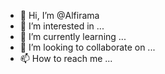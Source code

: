 - 👋 Hi, I’m @Alfirama
- 👀 I’m interested in ...
- 🌱 I’m currently learning ...
- 💞️ I’m looking to collaborate on ...
- 📫 How to reach me ...

<!---
Alfirama/Alfirama is a ✨ special ✨ repository because its `README.md` (this file) appears on your GitHub profile.
You can click the Preview link to take a look at your changes.
--->

